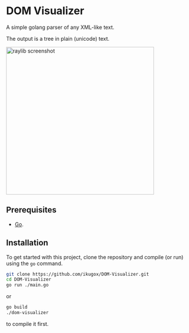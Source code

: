 # DOM Visualizer

A simple golang parser of any XML-like text.

The output is a tree in plain (unicode) text.

<img src="ss.png" alt="raylib screenshot" width="400"/>

## Prerequisites

- [Go](https://go.dev).

## Installation

To get started with this project, clone the repository and compile (or run) using the `go` command.

```bash
git clone https://github.com/ikugox/DOM-Visualizer.git
cd DOM-Visualizer
go run ./main.go
```
or
```bash
go build
./dom-visualizer
```
to compile it first.

